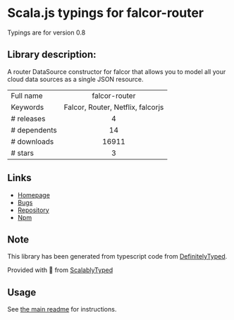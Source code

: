 
# Scala.js typings for falcor-router

Typings are for version 0.8

## Library description:
A router DataSource constructor for falcor that allows you to model all your cloud data sources as a single JSON resource.

|                    |                 |
| ------------------ | :-------------: |
| Full name          | falcor-router |
| Keywords           | Falcor, Router, Netflix, falcorjs |
| # releases         | 4 |
| # dependents       | 14 |
| # downloads        | 16911 |
| # stars            | 3 |

## Links
- [Homepage](https://github.com/Netflix/falcor-router)
- [Bugs](https://github.com/Netflix/falcor-router/issues)
- [Repository](https://github.com/Netflix/falcor-router)
- [Npm](https://www.npmjs.com/package/falcor-router)
    


## Note
This library has been generated from typescript code from [DefinitelyTyped](https://definitelytyped.org).

Provided with :purple_heart: from [ScalablyTyped](https://github.com/oyvindberg/ScalablyTyped)

## Usage
See [the main readme](../../readme.md) for instructions.


